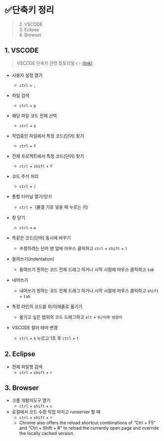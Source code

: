 # ✅단축키 정리

> 2. VSCODE
> 3. Eclipse
> 4. Browser

## 1. VSCODE

> VSCODE 단축키 관련 튜토리얼 👉 [(link)](https://demun.github.io/vscode-tutorial/shortcuts/)

- 사용자 설정 열기
  - `ctrl` + `,`
- 파일 검색

  - `ctrl` + `p`

- 해당 파일 코드 전체 선택
  - `ctrl` + `a`
- 작업중인 파일에서 특정 코드(단어) 찾기

  - `ctrl` + `f`

- 전체 프로젝트에서 특정 코드(단어) 찾기

  - `ctrl` + `shift` + `f`

- 코드 주석 처리

  - `ctrl` + `/`

- 통합 터미널 열기/닫기

  - `ctrl` + `(물결 기호 넣을 때 누르는 키)

- 창 닫기
  - `ctrl` + `w`
- 똑같은 코드(단어) 동시에 바꾸기
  - 수정하려는 단어 맨 앞에 마우스 클릭하고 `ctrl` + `shift` + `l`
- 들여쓰기(indentation)
  - 들여쓰기 원하는 코드 전체 드래그 하거나 시작 시점에 마우스 클릭하고 `tab`
- 내어쓰기
  - 내어쓰기 원하는 코드 전체 드래그 하거나 시작 시점에 마우스 클릭하고 `shift` + `tab`
- 특정 라인의 코드를 위/아래줄로 옮기기

  - 옮기고 싶은 범위의 코드 드래그하고 `alt` + `위/아래 방향키`

- VSCODE 컬러 테마 변경
  - `ctrl` + `k` 누르고 1초 후 `ctrl` + `t`

## 2. Eclipse

- 전체 파일명 검색
  - `ctrl` + `shift` + `r`

## 3. Browser

- 크롬 개발자도구 열기
  - `ctrl` + `shift` + `c`
- 로컬에서 코드 수정 작업 마치고 runserver 할 때
  - `ctrl` + `shift` + `r`
  - Chrome also offers the reload shortcut combinations of “Ctrl + F5” and “Ctrl + Shift + R” to reload the currently open page and override the locally cached version.
